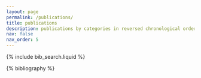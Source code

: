 ```yaml
---
layout: page
permalink: /publications/
title: publications
description: publications by categories in reversed chronological order. generated by jekyll-scholar.
nav: false
nav_order: 5
---
```


<!-- _pages/publications.md -->

<!-- Bibsearch Feature -->

{% include bib_search.liquid %}

<div class="publications">

{% bibliography %}

</div>
